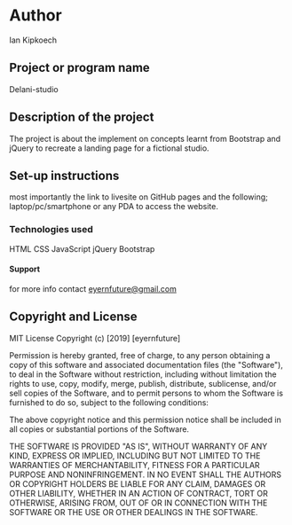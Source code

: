 # Author
Ian Kipkoech
## Project or program name
Delani-studio
## Description of the project
The project is about the implement on concepts learnt from Bootstrap and jQuery to recreate a landing page for a fictional studio.
## Set-up instructions
most importantly the link to livesite on GitHub pages and the following; laptop/pc/smartphone or any PDA to access the website.
### Technologies used
HTML
CSS
JavaScript
jQuery
Bootstrap
#### Support
for more info contact eyernfuture@gmail.com
## Copyright and License
MIT License Copyright (c) [2019] [eyernfuture]

Permission is hereby granted, free of charge, to any person obtaining a copy of this software and associated documentation files (the "Software"), to deal in the Software without restriction, including without limitation the rights to use, copy, modify, merge, publish, distribute, sublicense, and/or sell copies of the Software, and to permit persons to whom the Software is furnished to do so, subject to the following conditions:

The above copyright notice and this permission notice shall be included in all copies or substantial portions of the Software.

THE SOFTWARE IS PROVIDED "AS IS", WITHOUT WARRANTY OF ANY KIND, EXPRESS OR IMPLIED, INCLUDING BUT NOT LIMITED TO THE WARRANTIES OF MERCHANTABILITY, FITNESS FOR A PARTICULAR PURPOSE AND NONINFRINGEMENT. IN NO EVENT SHALL THE AUTHORS OR COPYRIGHT HOLDERS BE LIABLE FOR ANY CLAIM, DAMAGES OR OTHER LIABILITY, WHETHER IN AN ACTION OF CONTRACT, TORT OR OTHERWISE, ARISING FROM, OUT OF OR IN CONNECTION WITH THE SOFTWARE OR THE USE OR OTHER DEALINGS IN THE SOFTWARE.
